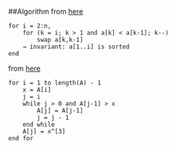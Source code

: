 
##Algorithm
from [here](http://www.sorting-algorithms.com/insertion-sort)

```
for i = 2:n,
    for (k = i; k > 1 and a[k] < a[k-1]; k--) 
        swap a[k,k-1]
    → invariant: a[1..i] is sorted
end
```


from [here](https://en.wikipedia.org/wiki/Insertion_sort)
```
for i = 1 to length(A) - 1
    x = A[i]
    j = i
    while j > 0 and A[j-1] > x
        A[j] = A[j-1]
        j = j - 1
    end while
    A[j] = x^[3]
end for
```